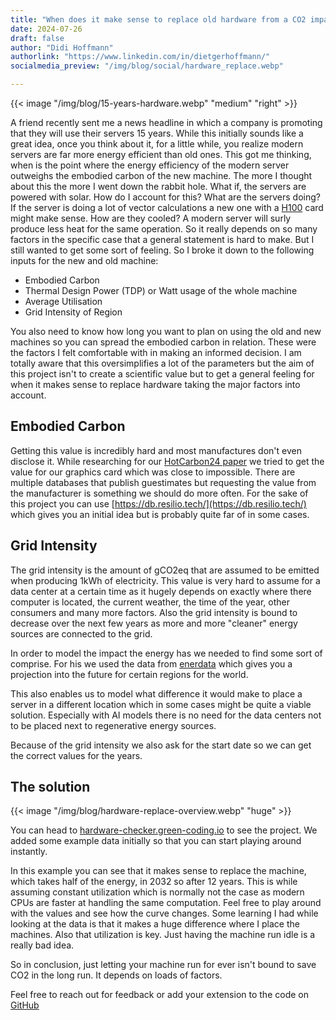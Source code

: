 ```yaml
---
title: "When does it make sense to replace old hardware from a CO2 impact perspective"
date: 2024-07-26
draft: false
author: "Didi Hoffmann"
authorlink: "https://www.linkedin.com/in/dietgerhoffmann/"
socialmedia_preview: "/img/blog/social/hardware_replace.webp"

---
```

{{< image "/img/blog/15-years-hardware.webp" "medium" "right" >}}

A friend recently sent me a news headline in which a company is promoting that they will use their servers 15 years. While this initially sounds like a great idea, once you think about it, for a little while, you realize modern servers are far more energy efficient than old ones. This got me thinking, when is the point where the energy efficiency of the modern server outweighs the embodied carbon of the new machine. The more I thought about this the more I went down the rabbit hole. What if, the servers are powered with solar. How do I account for this? What are the servers doing? If the server is doing a lot of vector calculations a new one with a [H100](https://www.nvidia.com/en-us/data-center/h100/) card might make sense.  How are they cooled? A modern server will surly produce less heat for the same operation. So it really depends on so many factors in the specific case that a general statement is hard to make. But I still wanted to get some sort of feeling. So I broke it down to the following inputs for the new and old machine:

- Embodied Carbon
- Thermal Design Power (TDP) or Watt usage of the whole machine
- Average Utilisation
- Grid Intensity of Region

You also need to know how long you want to plan on using the old and new machines so you can spread the embodied carbon in relation. These were the factors I felt comfortable with in making an informed decision. I am totally aware that this oversimplifies a lot of the parameters but the aim of this project isn't to create a scientific value but to get a general feeling for when it makes sense to replace hardware taking the major factors into account.

## Embodied Carbon

Getting this value is incredibly hard and most manufactures don't even disclose it. While researching for our [HotCarbon24 paper](https://hotcarbon.org/assets/2024/pdf/hotcarbon24-final30.pdf) we tried to get the value for our graphics card which was close to impossible. There are multiple databases that publish guestimates but requesting the value from the manufacturer is something we should do more often. For the sake of this project you can use [https://db.resilio.tech/](https://db.resilio.tech/) which gives you an initial idea but is probably quite far of in some cases.

## Grid Intensity

The grid intensity is the amount of gCO2eq that are assumed to be emitted when producing 1kWh of electricity. This value is very hard to assume for a data center at a certain time as it hugely depends on exactly where there computer is located, the current weather, the time of the year, other consumers and many more factors. Also the grid intensity is bound to decrease over the next few years as more and more "cleaner" energy sources are connected to the grid.

In order to model the impact the energy has we needed to find some sort of comprise. For his we used the data from [enerdata](https://eneroutlook.enerdata.net/forecast-world-co2-intensity-of-electricity-generation.html) which gives you a projection into the future for certain regions for the world.

This also enables us to model what difference it would make to place a server in a different location which in some cases might be quite a viable solution. Especially with AI models there is no need for the data centers not to be placed next to regenerative energy sources.

Because of the grid intensity we also ask for the start date so we can get the correct values for the years.

## The solution

{{< image "/img/blog/hardware-replace-overview.webp" "huge" >}}

You can head to [hardware-checker.green-coding.io](hardware-checker.green-coding.io) to see the project. We added some example data initially so that you can start playing around instantly.

In this example you can see that it makes sense to replace the machine, which takes half of the energy, in 2032 so after 12 years. This is while assuming constant utilization which is normally not the case as modern CPUs are faster at handling the same computation. Feel free to play around with the values and see how the curve changes. Some learning I had while looking at the data is that it makes a huge difference where I place the machines. Also that utilization is key. Just having the machine run idle is a really bad idea.

So in conclusion, just letting your machine run for ever isn't bound to save CO2 in the long run. It depends on loads of factors.

Feel free to reach out for feedback or add your extension to the code on [GitHub](https://github.com/green-coding-solutions/hardware-replace-checker)